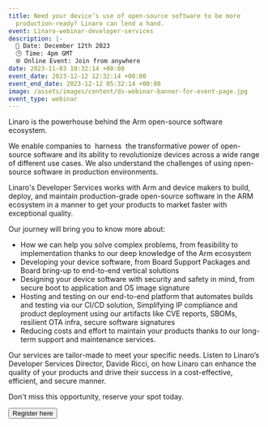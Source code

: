 ```yaml
---
title: Need your device’s use of open-source software to be more
  production-ready? Linaro can lend a hand.
event: Linaro-webinar-developer-services
description: |-
  📆 Date: December 12th 2023
  🕒 Time: 4pm GMT
  🌐 Online Event: Join from anywhere
date: 2023-11-03 10:32:14 +00:00
event_date: 2023-12-12 12:32:14 +00:00
event_end_date: 2023-12-12 05:32:14 +00:00
image: /assets/images/content/ds-webinar-banner-for-event-page.jpg
event_type: webinar
---
```

Linaro is the powerhouse behind the Arm open-source software ecosystem. 

We enable companies to  harness  the transformative power of open-source software and its ability to revolutionize devices across a wide range of different use cases. We also understand the challenges of using open-source software in production environments. 

Linaro's Developer Services works with Arm and device makers to build, deploy, and maintain production-grade open-source software in the ARM ecosystem in a manner to get your products to market faster with exceptional quality. 

Our journey will bring you to know more about: 

* How we can help you solve complex problems, from feasibility to implementation thanks to our deep knowledge of the Arm ecosystem
* Developing your device software, from Board Support Packages and Board bring-up to end-to-end vertical solutions
* Designing your device software with security and safety in mind, from secure boot to application and OS image signature 
* Hosting and testing on our end-to-end platform that automates builds and testing via our CI/CD solution, Simplifying IP compliance and product deployment using our artifacts like CVE reports, SBOMs, resilient OTA infra, secure software signatures
* Reducing costs and effort to maintain your products thanks to our long-term support and maintenance services. 

Our services are tailor-made to meet your specific needs. Listen to Linaro’s Developer Services Director, Davide Ricci, on how Linaro can enhance the quality of your products and drive their success in a cost-effective, efficient, and secure manner.

Don't miss this opportunity, reserve your spot today.



<form action="https://www.cognitoforms.com/Linaro1/LinaroWebinarDeveloperServices">

<button type="submit">Register here</button>

</form>